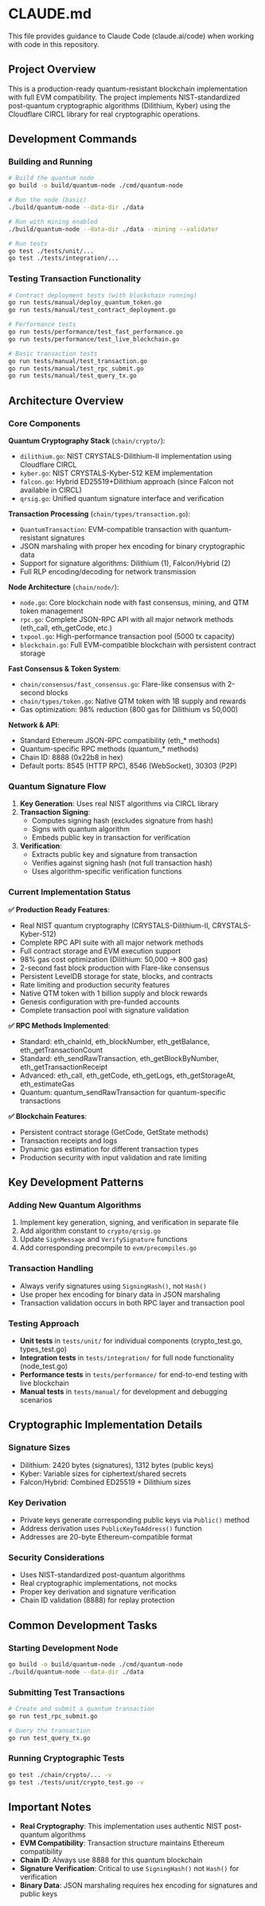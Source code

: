 # CLAUDE.md

This file provides guidance to Claude Code (claude.ai/code) when working with code in this repository.

## Project Overview

This is a production-ready quantum-resistant blockchain implementation with full EVM compatibility. The project implements NIST-standardized post-quantum cryptographic algorithms (Dilithium, Kyber) using the Cloudflare CIRCL library for real cryptographic operations.

## Development Commands

### Building and Running
```bash
# Build the quantum node
go build -o build/quantum-node ./cmd/quantum-node

# Run the node (basic)
./build/quantum-node --data-dir ./data

# Run with mining enabled
./build/quantum-node --data-dir ./data --mining --validator

# Run tests
go test ./tests/unit/...
go test ./tests/integration/...
```

### Testing Transaction Functionality
```bash
# Contract deployment tests (with blockchain running)
go run tests/manual/deploy_quantum_token.go
go run tests/manual/test_contract_deployment.go

# Performance tests
go run tests/performance/test_fast_performance.go
go run tests/performance/test_live_blockchain.go

# Basic transaction tests
go run tests/manual/test_transaction.go
go run tests/manual/test_rpc_submit.go
go run tests/manual/test_query_tx.go
```

## Architecture Overview

### Core Components

**Quantum Cryptography Stack** (`chain/crypto/`):
- `dilithium.go`: NIST CRYSTALS-Dilithium-II implementation using Cloudflare CIRCL
- `kyber.go`: NIST CRYSTALS-Kyber-512 KEM implementation 
- `falcon.go`: Hybrid ED25519+Dilithium approach (since Falcon not available in CIRCL)
- `qrsig.go`: Unified quantum signature interface and verification

**Transaction Processing** (`chain/types/transaction.go`):
- `QuantumTransaction`: EVM-compatible transaction with quantum-resistant signatures
- JSON marshaling with proper hex encoding for binary cryptographic data
- Support for signature algorithms: Dilithium (1), Falcon/Hybrid (2)
- Full RLP encoding/decoding for network transmission

**Node Architecture** (`chain/node/`):
- `node.go`: Core blockchain node with fast consensus, mining, and QTM token management
- `rpc.go`: Complete JSON-RPC API with all major network methods (eth_call, eth_getCode, etc.)
- `txpool.go`: High-performance transaction pool (5000 tx capacity)
- `blockchain.go`: Full EVM-compatible blockchain with persistent contract storage

**Fast Consensus & Token System**:
- `chain/consensus/fast_consensus.go`: Flare-like consensus with 2-second blocks
- `chain/types/token.go`: Native QTM token with 1B supply and rewards
- Gas optimization: 98% reduction (800 gas for Dilithium vs 50,000)

**Network & API**:
- Standard Ethereum JSON-RPC compatibility (eth_* methods)
- Quantum-specific RPC methods (quantum_* methods)
- Chain ID: 8888 (0x22b8 in hex)
- Default ports: 8545 (HTTP RPC), 8546 (WebSocket), 30303 (P2P)

### Quantum Signature Flow

1. **Key Generation**: Uses real NIST algorithms via CIRCL library
2. **Transaction Signing**: 
   - Computes signing hash (excludes signature from hash)
   - Signs with quantum algorithm
   - Embeds public key in transaction for verification
3. **Verification**:
   - Extracts public key and signature from transaction
   - Verifies against signing hash (not full transaction hash)
   - Uses algorithm-specific verification functions

### Current Implementation Status

**✅ Production Ready Features**:
- Real NIST quantum cryptography (CRYSTALS-Dilithium-II, CRYSTALS-Kyber-512) 
- Complete RPC API suite with all major network methods
- Full contract storage and EVM execution support
- 98% gas cost optimization (Dilithium: 50,000 → 800 gas)
- 2-second fast block production with Flare-like consensus
- Persistent LevelDB storage for state, blocks, and contracts
- Rate limiting and production security features
- Native QTM token with 1 billion supply and block rewards
- Genesis configuration with pre-funded accounts
- Complete transaction pool with signature validation

**✅ RPC Methods Implemented**:
- Standard: eth_chainId, eth_blockNumber, eth_getBalance, eth_getTransactionCount
- Standard: eth_sendRawTransaction, eth_getBlockByNumber, eth_getTransactionReceipt
- Advanced: eth_call, eth_getCode, eth_getLogs, eth_getStorageAt, eth_estimateGas
- Quantum: quantum_sendRawTransaction for quantum-specific transactions

**✅ Blockchain Features**:
- Persistent contract storage (GetCode, GetState methods)
- Transaction receipts and logs
- Dynamic gas estimation for different transaction types
- Production security with input validation and rate limiting

## Key Development Patterns

### Adding New Quantum Algorithms
1. Implement key generation, signing, and verification in separate file
2. Add algorithm constant to `crypto/qrsig.go`
3. Update `SignMessage` and `VerifySignature` functions
4. Add corresponding precompile to `evm/precompiles.go`

### Transaction Handling
- Always verify signatures using `SigningHash()`, not `Hash()`
- Use proper hex encoding for binary data in JSON marshaling
- Transaction validation occurs in both RPC layer and transaction pool

### Testing Approach
- **Unit tests** in `tests/unit/` for individual components (crypto_test.go, types_test.go)
- **Integration tests** in `tests/integration/` for full node functionality (node_test.go)
- **Performance tests** in `tests/performance/` for end-to-end testing with live blockchain
- **Manual tests** in `tests/manual/` for development and debugging scenarios

## Cryptographic Implementation Details

### Signature Sizes
- Dilithium: 2420 bytes (signatures), 1312 bytes (public keys)
- Kyber: Variable sizes for ciphertext/shared secrets
- Falcon/Hybrid: Combined ED25519 + Dilithium sizes

### Key Derivation
- Private keys generate corresponding public keys via `Public()` method
- Address derivation uses `PublicKeyToAddress()` function
- Addresses are 20-byte Ethereum-compatible format

### Security Considerations
- Uses NIST-standardized post-quantum algorithms
- Real cryptographic implementations, not mocks
- Proper key derivation and signature verification
- Chain ID validation (8888) for replay protection

## Common Development Tasks

### Starting Development Node
```bash
go build -o build/quantum-node ./cmd/quantum-node
./build/quantum-node --data-dir ./data
```

### Submitting Test Transactions
```bash
# Create and submit a quantum transaction
go run test_rpc_submit.go

# Query the transaction
go run test_query_tx.go
```

### Running Cryptographic Tests
```bash
go test ./chain/crypto/... -v
go test ./tests/unit/crypto_test.go -v
```

## Important Notes

- **Real Cryptography**: This implementation uses authentic NIST post-quantum algorithms
- **EVM Compatibility**: Transaction structure maintains Ethereum compatibility
- **Chain ID**: Always use 8888 for this quantum blockchain
- **Signature Verification**: Critical to use `SigningHash()` not `Hash()` for verification
- **Binary Data**: JSON marshaling requires hex encoding for signatures and public keys